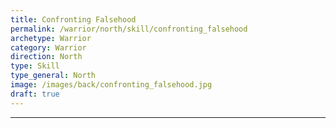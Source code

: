 ```yaml
---
title: Confronting Falsehood
permalink: /warrior/north/skill/confronting_falsehood
archetype: Warrior
category: Warrior
direction: North
type: Skill
type_general: North
image: /images/back/confronting_falsehood.jpg
draft: true
---
```


---
